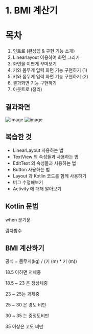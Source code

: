 # 1. BMI 계산기
# 목차
1. 인트로 (완성앱 & 구현 기능 소개)
2. Linearlayout 이용하여 화면 그리기
3. 화면을 이쁘게 꾸며보기
4. 키와 몸무게 입력 화면 기능 구현하기 (1)
5. 키와 몸무게 입력 화면 기능 구현하기 (2)
6. 결과화면 기능 구현하기
7. 아웃트로 (정리)

## 결과화면
![image](https://user-images.githubusercontent.com/88188850/140473784-d316747b-47bc-4ca3-b497-f0ac4b317049.png)   ![image](https://user-images.githubusercontent.com/88188850/140473850-2eb61750-8f4e-4fbe-b386-4e1bef8663df.png)
 
## 복습한 것
- LinearLayout 사용하는 법
- TextView 의 속성들과 사용하는 법
- EditText 의 속성들과 사용하는 법
- Button 사용하는 법
- Layout 과 Kotlin 코드를 함께 사용하기
- 버그 수정해보기
- Activity 에 대해 알아보기

## Kotlin 문법
when 분기문

람다함수

## BMI 계산하기
공식 = 몸무게(kg) / (키 (m) * 키 (m))

18.5 이하면 저체중

18.5 ~ 23 은 정상체중

23 ~ 25는 과체중

25 ~ 30 은 경도 비만

30 ~ 35 는 중정도비만

35 이상은 고도 비만
